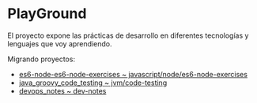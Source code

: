 # PlayGround

El proyecto expone las prácticas de desarrollo en diferentes tecnologías
y lenguajes que voy aprendiendo.

Migrando proyectos:
- [es6-node-es6-node-exercises ~ javascript/node/es6-node-exercises](https://github.com/lgzarturo/es6-node-exercises)
- [java_groovy_code_testing ~ jvm/code-testing](https://github.com/lgzarturo/java_groovy_code_testing)
- [devops_notes ~ dev-notes](https://github.com/lgzarturo/devops_notes)


